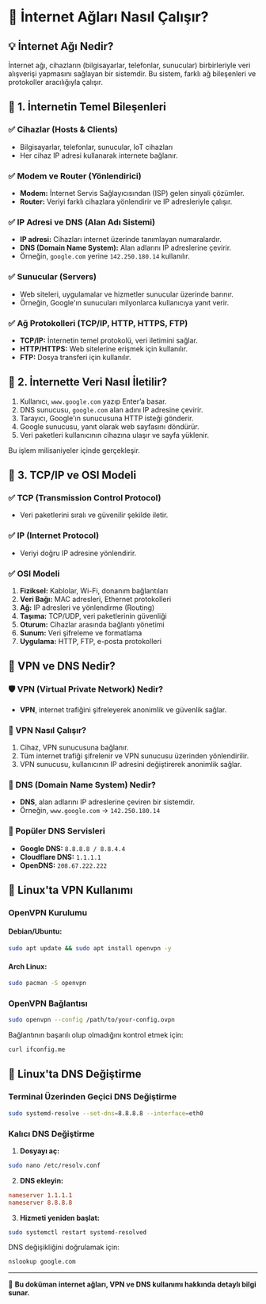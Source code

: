# 📌 İnternet Ağları Nasıl Çalışır?

## 💡 İnternet Ağı Nedir?

İnternet ağı, cihazların (bilgisayarlar, telefonlar, sunucular) birbirleriyle veri alışverişi yapmasını sağlayan bir sistemdir. Bu sistem, farklı ağ bileşenleri ve protokoller aracılığıyla çalışır.

## 🔹 1. İnternetin Temel Bileşenleri

### ✅ Cihazlar (Hosts & Clients)
- Bilgisayarlar, telefonlar, sunucular, IoT cihazları
- Her cihaz IP adresi kullanarak internete bağlanır.

### ✅ Modem ve Router (Yönlendirici)
- **Modem:** İnternet Servis Sağlayıcısından (ISP) gelen sinyali çözümler.
- **Router:** Veriyi farklı cihazlara yönlendirir ve IP adresleriyle çalışır.

### ✅ IP Adresi ve DNS (Alan Adı Sistemi)
- **IP adresi:** Cihazları internet üzerinde tanımlayan numaralardır.
- **DNS (Domain Name System):** Alan adlarını IP adreslerine çevirir.
- Örneğin, `google.com` yerine `142.250.180.14` kullanılır.

### ✅ Sunucular (Servers)
- Web siteleri, uygulamalar ve hizmetler sunucular üzerinde barınır.
- Örneğin, Google'ın sunucuları milyonlarca kullanıcıya yanıt verir.

### ✅ Ağ Protokolleri (TCP/IP, HTTP, HTTPS, FTP)
- **TCP/IP:** İnternetin temel protokolü, veri iletimini sağlar.
- **HTTP/HTTPS:** Web sitelerine erişmek için kullanılır.
- **FTP:** Dosya transferi için kullanılır.

## 🔹 2. İnternette Veri Nasıl İletilir?

1. Kullanıcı, `www.google.com` yazıp Enter’a basar.
2. DNS sunucusu, `google.com` alan adını IP adresine çevirir.
3. Tarayıcı, Google'ın sunucusuna HTTP isteği gönderir.
4. Google sunucusu, yanıt olarak web sayfasını döndürür.
5. Veri paketleri kullanıcının cihazına ulaşır ve sayfa yüklenir.

Bu işlem milisaniyeler içinde gerçekleşir.

## 🔹 3. TCP/IP ve OSI Modeli

### ✅ TCP (Transmission Control Protocol)
- Veri paketlerini sıralı ve güvenilir şekilde iletir.

### ✅ IP (Internet Protocol)
- Veriyi doğru IP adresine yönlendirir.

### ✅ OSI Modeli
1. **Fiziksel:** Kablolar, Wi-Fi, donanım bağlantıları
2. **Veri Bağı:** MAC adresleri, Ethernet protokolleri
3. **Ağ:** IP adresleri ve yönlendirme (Routing)
4. **Taşıma:** TCP/UDP, veri paketlerinin güvenliği
5. **Oturum:** Cihazlar arasında bağlantı yönetimi
6. **Sunum:** Veri şifreleme ve formatlama
7. **Uygulama:** HTTP, FTP, e-posta protokolleri

## 🔹 VPN ve DNS Nedir?

### 🛡️ VPN (Virtual Private Network) Nedir?
- **VPN**, internet trafiğini şifreleyerek anonimlik ve güvenlik sağlar.

### 📂 VPN Nasıl Çalışır?
1. Cihaz, VPN sunucusuna bağlanır.
2. Tüm internet trafiği şifrelenir ve VPN sunucusu üzerinden yönlendirilir.
3. VPN sunucusu, kullanıcının IP adresini değiştirerek anonimlik sağlar.

### 🔹 DNS (Domain Name System) Nedir?
- **DNS**, alan adlarını IP adreslerine çeviren bir sistemdir.
- Örneğin, `www.google.com` → `142.250.180.14`

### 🔹 Popüler DNS Servisleri
- **Google DNS:** `8.8.8.8 / 8.8.4.4`
- **Cloudflare DNS:** `1.1.1.1`
- **OpenDNS:** `208.67.222.222`

## 🔹 Linux'ta VPN Kullanımı

### OpenVPN Kurulumu
#### Debian/Ubuntu:
```bash
sudo apt update && sudo apt install openvpn -y
```
#### Arch Linux:
```bash
sudo pacman -S openvpn
```

### OpenVPN Bağlantısı
```bash
sudo openvpn --config /path/to/your-config.ovpn
```
Bağlantının başarılı olup olmadığını kontrol etmek için:
```bash
curl ifconfig.me
```

## 🔹 Linux'ta DNS Değiştirme

### Terminal Üzerinden Geçici DNS Değiştirme
```bash
sudo systemd-resolve --set-dns=8.8.8.8 --interface=eth0
```

### Kalıcı DNS Değiştirme
1. **Dosyayı aç:**
```bash
sudo nano /etc/resolv.conf
```
2. **DNS ekleyin:**
```ini
nameserver 1.1.1.1
nameserver 8.8.8.8
```
3. **Hizmeti yeniden başlat:**
```bash
sudo systemctl restart systemd-resolved
```

DNS değişikliğini doğrulamak için:
```bash
nslookup google.com
```

---

📅 **Bu doküman internet ağları, VPN ve DNS kullanımı hakkında detaylı bilgi sunar.**
